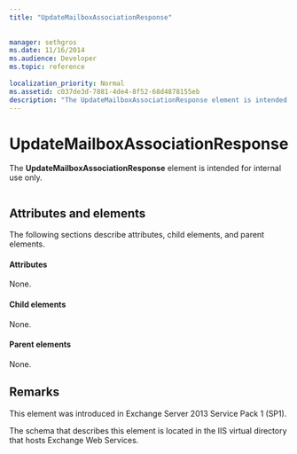 ```yaml
---
title: "UpdateMailboxAssociationResponse"
 
 
manager: sethgros
ms.date: 11/16/2014
ms.audience: Developer
ms.topic: reference
 
localization_priority: Normal
ms.assetid: c037de3d-7881-4de4-8f52-68d4878155eb
description: "The UpdateMailboxAssociationResponse element is intended for internal use only."
---
```


# UpdateMailboxAssociationResponse

The **UpdateMailboxAssociationResponse** element is intended for internal use only. 
  
```

```

## Attributes and elements

The following sections describe attributes, child elements, and parent elements.
  
#### Attributes

None.
  
#### Child elements

None.
  
#### Parent elements

None.
  
## Remarks

This element was introduced in Exchange Server 2013 Service Pack 1 (SP1).
  
The schema that describes this element is located in the IIS virtual directory that hosts Exchange Web Services.
  

